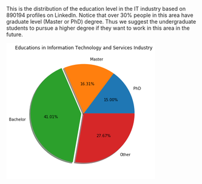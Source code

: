 This is the distribution of the education level in the IT industry based on 890194 profiles on LinkedIn. Notice that over 30%
people in this area have graduate level (Master or PhD) degree. Thus we suggest the undergraduate students to pursue a higher
degree if they want to work in this area in the future.

![Education](degree.png)
